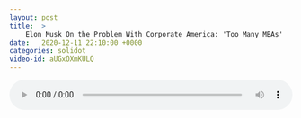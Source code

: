 ```yaml
---
layout: post
title:  >
    Elon Musk On the Problem With Corporate America: 'Too Many MBAs'
date:   2020-12-11 22:10:00 +0000
categories: solidot
video-id: aUGxOXmKULQ
---
```


<audio src="/assets/1027b8a97bfe1b61620ac787070e7577.mp3" style="width: 100%;" controls></audio>


